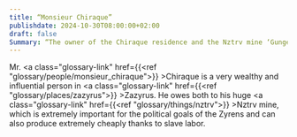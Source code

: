 ```yaml
---
title: “Monsieur Chiraque”
publishdate: 2024-10-30T08:00:00+02:00
draft: false
Summary: “The owner of the Chiraque residence and the Nztrv mine ‘Gungeaug’.”
---
```


Mr. <a class="glossary-link" href={{<ref "glossary/people/monsieur_chiraque">}} >Chiraque</a> is a very wealthy and influential person in <a class="glossary-link" href={{<ref "glossary/places/zazyrus">}} >Zazyrus</a>. He owes both to his huge <a class="glossary-link" href={{<ref "glossary/things/nztrv">}} >Nztrv</a> mine, which is extremely important for the political goals of the Zyrens and can also produce extremely cheaply thanks to slave labor.
